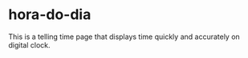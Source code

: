 # hora-do-dia
This is a telling time page that displays time quickly and accurately on digital clock.
